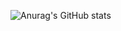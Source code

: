 ![Anurag's GitHub stats](https://github-readme-stats.vercel.app/api?username=Vo1o&show_icons=true&theme=tokyonight) 
